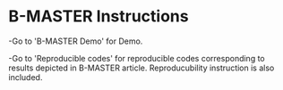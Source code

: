 # B-MASTER Instructions
-Go to 'B-MASTER Demo' for Demo.

-Go to 'Reproducible codes' for reproducible codes corresponding to results depicted in B-MASTER article. Reproducubility instruction is also included.
